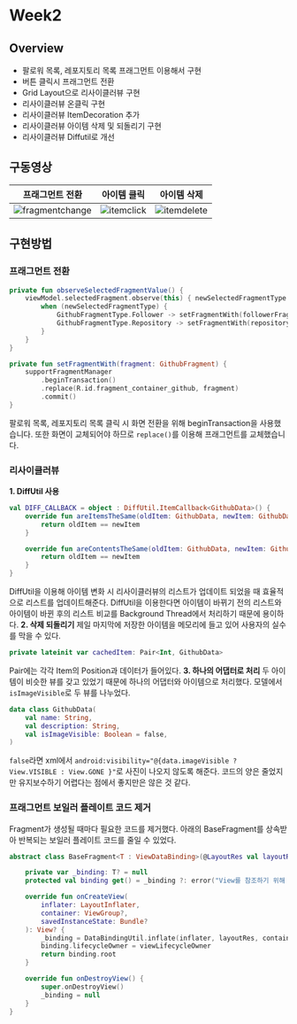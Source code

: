 # Week2
## Overview
- 팔로워 목록, 레포지토리 목록 프래그먼트 이용해서 구현
- 버튼 클릭시 프래그먼트 전환
- Grid Layout으로 리사이클러뷰 구현
- 리사이클러뷰 온클릭 구현
- 리사이클러뷰 ItemDecoration 추가
- 리사이클러뷰 아이템 삭제 및 되돌리기 구현
- 리사이클러뷰 Diffutil로 개선

## 구동영상
|프래그먼트 전환|아이템 클릭|아이템 삭제|
|:---:|:---:|:---:|
| ![fragmentchange](https://user-images.githubusercontent.com/57510192/138457212-4b6b04dd-3648-412e-a834-67210f9b6647.gif) | ![itemclick](https://user-images.githubusercontent.com/57510192/138457458-3836772c-700d-4c57-823b-3f849e1e6fec.gif) | ![itemdelete](https://user-images.githubusercontent.com/57510192/138457462-90aa89df-c532-4b12-a277-a5bf36078f33.gif) |

## 구현방법

### 프래그먼트 전환
```kotlin
private fun observeSelectedFragmentValue() {
    viewModel.selectedFragment.observe(this) { newSelectedFragmentType ->
        when (newSelectedFragmentType) {
            GithubFragmentType.Follower -> setFragmentWith(followerFragment)
            GithubFragmentType.Repository -> setFragmentWith(repositoryFragment)
        }
    }
}

private fun setFragmentWith(fragment: GithubFragment) {
    supportFragmentManager
        .beginTransaction()
        .replace(R.id.fragment_container_github, fragment)
        .commit()
}
```
팔로워 목록, 레포지토리 목록 클릭 시 화면 전환을 위해 beginTransaction을 사용했습니다. 또한 화면이 교체되어야 하므로 `replace()`를 이용해 프래그먼트를 교체했습니다.

### 리사이클러뷰
**1. DiffUtil 사용**
```kotlin
val DIFF_CALLBACK = object : DiffUtil.ItemCallback<GithubData>() {
    override fun areItemsTheSame(oldItem: GithubData, newItem: GithubData): Boolean {
        return oldItem == newItem
    }

    override fun areContentsTheSame(oldItem: GithubData, newItem: GithubData): Boolean {
        return oldItem == newItem
    }
}
```
DiffUtil을 이용해 아이템 변화 시 리사이클러뷰의 리스트가 업데이트 되었을 때 효율적으로 리스트를 업데이트해준다. DiffUtil을 이용한다면 아이템이 바뀌기 전의 리스트와 아이템이 바뀐 후의 리스트 비교를 Background Thread에서 처리하기 때문에 용이하다.
**2. 삭제 되돌리기**
제일 마지막에 저장한 아이템을 메모리에 들고 있어 사용자의 실수를 막을 수 있다.
```kotlin
private lateinit var cachedItem: Pair<Int, GithubData>
```
Pair에는 각각 Item의 Position과 데이터가 들어있다.
**3. 하나의 어댑터로 처리**
두 아이템이 비슷한 뷰를 갖고 있었기 때문에 하나의 어댑터와 아이템으로 처리했다. 모델에서 `isImageVisible`로 두 뷰를 나누었다.
```kotlin
data class GithubData(
    val name: String,
    val description: String,
    val isImageVisible: Boolean = false,
)
```
`false`라면 xml에서 `android:visibility="@{data.imageVisible ? View.VISIBLE : View.GONE }"`로 사진이 나오지 않도록 해준다.
코드의 양은 줄었지만 유지보수하기 어렵다는 점에서 좋지만은 않은 것 같다.

### 프래그먼트 보일러 플레이트 코드 제거
Fragment가 생성될 때마다 필요한 코드를 제거했다. 아래의 BaseFragment를 상속받아 반복되는 보일러 플레이트 코드를 줄일 수 있었다.
```kotlin
abstract class BaseFragment<T : ViewDataBinding>(@LayoutRes val layoutRes: Int) : Fragment() {

    private var _binding: T? = null
    protected val binding get() = _binding ?: error("View를 참조하기 위해 binding이 초기화되지 않았습니다.")

    override fun onCreateView(
        inflater: LayoutInflater,
        container: ViewGroup?,
        savedInstanceState: Bundle?
    ): View? {
        _binding = DataBindingUtil.inflate(inflater, layoutRes, container, false)
        binding.lifecycleOwner = viewLifecycleOwner
        return binding.root
    }

    override fun onDestroyView() {
        super.onDestroyView()
        _binding = null
    }
}
```
